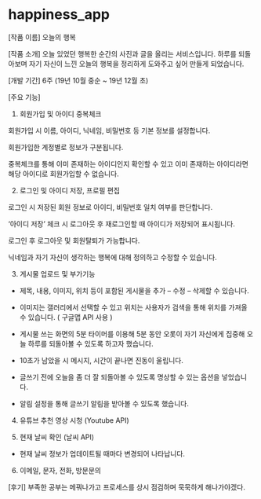 # happiness_app


[작품 이름]
오늘의 행복



[작품 소개]
오늘 있었던 행복한 순간의 사진과 글을 올리는 서비스입니다.
하루를 되돌아보며 자기 자신이 느낀 오늘의 행복을 정리하게 도와주고 싶어 만들게 되었습니다.



[개발 기간]
6주 (19년 10월 중순 ~ 19년 12월 초)



[주요 기능]

1. 회원가입 및 아이디 중복체크

회원가입 시 이름, 아이디, 닉네임, 비밀번호 등 기본 정보를 설정합니다.

회원가입한 계정별로 정보가 구분됩니다.

중복체크를 통해 이미 존재하는 아이디인지 확인할 수 있고 이미 존재하는 아이디라면 해당 아이디로 회원가입할 수 없습니다.


2. 로그인 및 아이디 저장, 프로필 편집

로그인 시 저장된 회원 정보로 아이디, 비밀번호 일치 여부를 판단합니다.

‘아이디 저장’ 체크 시 로그아웃 후 재로그인할 때 아이디가 저장되어 표시됩니다.

로그인 후 로그아웃 및 회원탈퇴가 가능합니다.

닉네임과 자기 자신이 생각하는 행복에 대해 정의하고 수정할 수 있습니다.


3. 게시물 업로드 및 부가기능

- 제목, 내용, 이미지, 위치 등이 포함된 게시물을 추가 – 수정 – 삭제할 수 있습니다.

- 이미지는 갤러리에서 선택할 수 있고 위치는 사용자가 검색을 통해 위치를 가져올 수 있습니다. ( 구글맵 API 사용 )

- 게시물 쓰는 화면의 5분 타이머를 이용해 5분 동안 오롯이 자기 자신에게 집중해 오늘 하루를 되돌아볼 수 있도록 하고자 했습니다.

- 10초가 남았을 시 메시지, 시간이 끝나면 진동이 울립니다.

- 글쓰기 전에 오늘을 좀 더 잘 되돌아볼 수 있도록 명상할 수 있는 옵션을 넣었습니다.

- 알림 설정을 통해 글쓰기 알림을 받아볼 수 있도록 했습니다.



4. 유튜브 추천 영상 시청 (Youtube API)



5. 현재 날씨 확인 (날씨 API)

- 현재 날씨 정보가 업데이트될 때마다 변경되어 나타납니다.



6. 이메일, 문자, 전화, 방문문의

[후기]
부족한 공부는 메꿔나가고 프로세스를 상시 점검하며 묵묵하게 해나가야겠다.

